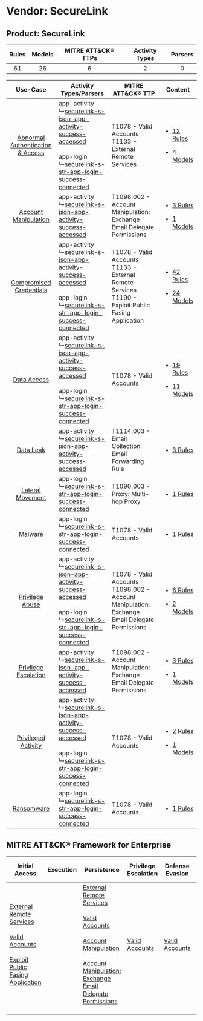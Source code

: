 Vendor: SecureLink
==================
Product: SecureLink
-------------------
| Rules | Models | MITRE ATT&CK® TTPs | Activity Types | Parsers |
|:-----:|:------:|:------------------:|:--------------:|:-------:|
|  61   |   26   |         6          |       2        |    0    |

|    Use-Case    | Activity Types/Parsers    | MITRE ATT&CK® TTP    | Content    |
|:----:| ---- | ---- | ---- |
| [Abnormal Authentication & Access](../../../UseCases/uc_abnormal_authentication_&_access.md) |  app-activity<br> ↳[securelink-s-json-app-activity-success-accessed](Ps/pC_securelinksjsonappactivitysuccessaccessed.md)<br><br> app-login<br> ↳[securelink-s-str-app-login-success-connected](Ps/pC_securelinksstrapploginsuccessconnected.md)<br> | T1078 - Valid Accounts<br>T1133 - External Remote Services<br>    | [<ul><li>12 Rules</li></ul><ul><li>4 Models</li></ul>](RM/r_m_securelink_securelink_Abnormal_Authentication_&_Access.md) |
|    [Account Manipulation](../../../UseCases/uc_account_manipulation.md)    |  app-activity<br> ↳[securelink-s-json-app-activity-success-accessed](Ps/pC_securelinksjsonappactivitysuccessaccessed.md)<br>    | T1098.002 - Account Manipulation: Exchange Email Delegate Permissions<br>    | [<ul><li>3 Rules</li></ul><ul><li>1 Models</li></ul>](RM/r_m_securelink_securelink_Account_Manipulation.md)    |
|          [Compromised Credentials](../../../UseCases/uc_compromised_credentials.md)          |  app-activity<br> ↳[securelink-s-json-app-activity-success-accessed](Ps/pC_securelinksjsonappactivitysuccessaccessed.md)<br><br> app-login<br> ↳[securelink-s-str-app-login-success-connected](Ps/pC_securelinksstrapploginsuccessconnected.md)<br> | T1078 - Valid Accounts<br>T1133 - External Remote Services<br>T1190 - Exploit Public Fasing Application<br> | [<ul><li>42 Rules</li></ul><ul><li>24 Models</li></ul>](RM/r_m_securelink_securelink_Compromised_Credentials.md)         |
|    [Data Access](../../../UseCases/uc_data_access.md)    |  app-activity<br> ↳[securelink-s-json-app-activity-success-accessed](Ps/pC_securelinksjsonappactivitysuccessaccessed.md)<br><br> app-login<br> ↳[securelink-s-str-app-login-success-connected](Ps/pC_securelinksstrapploginsuccessconnected.md)<br> | T1078 - Valid Accounts<br>    | [<ul><li>19 Rules</li></ul><ul><li>11 Models</li></ul>](RM/r_m_securelink_securelink_Data_Access.md)    |
|    [Data Leak](../../../UseCases/uc_data_leak.md)    |  app-activity<br> ↳[securelink-s-json-app-activity-success-accessed](Ps/pC_securelinksjsonappactivitysuccessaccessed.md)<br>    | T1114.003 - Email Collection: Email Forwarding Rule<br>    | [<ul><li>3 Rules</li></ul>](RM/r_m_securelink_securelink_Data_Leak.md)    |
|    [Lateral Movement](../../../UseCases/uc_lateral_movement.md)    |  app-login<br> ↳[securelink-s-str-app-login-success-connected](Ps/pC_securelinksstrapploginsuccessconnected.md)<br>    | T1090.003 - Proxy: Multi-hop Proxy<br>    | [<ul><li>1 Rules</li></ul>](RM/r_m_securelink_securelink_Lateral_Movement.md)    |
|    [Malware](../../../UseCases/uc_malware.md)    |  app-login<br> ↳[securelink-s-str-app-login-success-connected](Ps/pC_securelinksstrapploginsuccessconnected.md)<br>    | T1078 - Valid Accounts<br>    | [<ul><li>1 Rules</li></ul>](RM/r_m_securelink_securelink_Malware.md)    |
|    [Privilege Abuse](../../../UseCases/uc_privilege_abuse.md)    |  app-activity<br> ↳[securelink-s-json-app-activity-success-accessed](Ps/pC_securelinksjsonappactivitysuccessaccessed.md)<br><br> app-login<br> ↳[securelink-s-str-app-login-success-connected](Ps/pC_securelinksstrapploginsuccessconnected.md)<br> | T1078 - Valid Accounts<br>T1098.002 - Account Manipulation: Exchange Email Delegate Permissions<br>         | [<ul><li>6 Rules</li></ul><ul><li>2 Models</li></ul>](RM/r_m_securelink_securelink_Privilege_Abuse.md)    |
|    [Privilege Escalation](../../../UseCases/uc_privilege_escalation.md)    |  app-activity<br> ↳[securelink-s-json-app-activity-success-accessed](Ps/pC_securelinksjsonappactivitysuccessaccessed.md)<br>    | T1098.002 - Account Manipulation: Exchange Email Delegate Permissions<br>    | [<ul><li>3 Rules</li></ul><ul><li>1 Models</li></ul>](RM/r_m_securelink_securelink_Privilege_Escalation.md)    |
|    [Privileged Activity](../../../UseCases/uc_privileged_activity.md)    |  app-activity<br> ↳[securelink-s-json-app-activity-success-accessed](Ps/pC_securelinksjsonappactivitysuccessaccessed.md)<br><br> app-login<br> ↳[securelink-s-str-app-login-success-connected](Ps/pC_securelinksstrapploginsuccessconnected.md)<br> | T1078 - Valid Accounts<br>    | [<ul><li>2 Rules</li></ul><ul><li>1 Models</li></ul>](RM/r_m_securelink_securelink_Privileged_Activity.md)    |
|    [Ransomware](../../../UseCases/uc_ransomware.md)    |  app-login<br> ↳[securelink-s-str-app-login-success-connected](Ps/pC_securelinksstrapploginsuccessconnected.md)<br>    | T1078 - Valid Accounts<br>    | [<ul><li>1 Rules</li></ul>](RM/r_m_securelink_securelink_Ransomware.md)    |

MITRE ATT&CK® Framework for Enterprise
--------------------------------------
| Initial Access                                                                                                                                                                                                                         | Execution | Persistence                                                                                                                                                                                                                                                                                                                                 | Privilege Escalation                                                | Defense Evasion                                                     | Credential Access | Discovery | Lateral Movement | Collection                                                                                                                                                            | Command and Control                                                                                                                       | Exfiltration | Impact |
| -------------------------------------------------------------------------------------------------------------------------------------------------------------------------------------------------------------------------------------- | --------- | ------------------------------------------------------------------------------------------------------------------------------------------------------------------------------------------------------------------------------------------------------------------------------------------------------------------------------------------- | ------------------------------------------------------------------- | ------------------------------------------------------------------- | ----------------- | --------- | ---------------- | --------------------------------------------------------------------------------------------------------------------------------------------------------------------- | ----------------------------------------------------------------------------------------------------------------------------------------- | ------------ | ------ |
| [External Remote Services](https://attack.mitre.org/techniques/T1133)<br><br>[Valid Accounts](https://attack.mitre.org/techniques/T1078)<br><br>[Exploit Public Fasing Application](https://attack.mitre.org/techniques/T1190)<br><br> |           | [External Remote Services](https://attack.mitre.org/techniques/T1133)<br><br>[Valid Accounts](https://attack.mitre.org/techniques/T1078)<br><br>[Account Manipulation](https://attack.mitre.org/techniques/T1098)<br><br>[Account Manipulation: Exchange Email Delegate Permissions](https://attack.mitre.org/techniques/T1098/002)<br><br> | [Valid Accounts](https://attack.mitre.org/techniques/T1078)<br><br> | [Valid Accounts](https://attack.mitre.org/techniques/T1078)<br><br> |                   |           |                  | [Email Collection](https://attack.mitre.org/techniques/T1114)<br><br>[Email Collection: Email Forwarding Rule](https://attack.mitre.org/techniques/T1114/003)<br><br> | [Proxy: Multi-hop Proxy](https://attack.mitre.org/techniques/T1090/003)<br><br>[Proxy](https://attack.mitre.org/techniques/T1090)<br><br> |              |        |